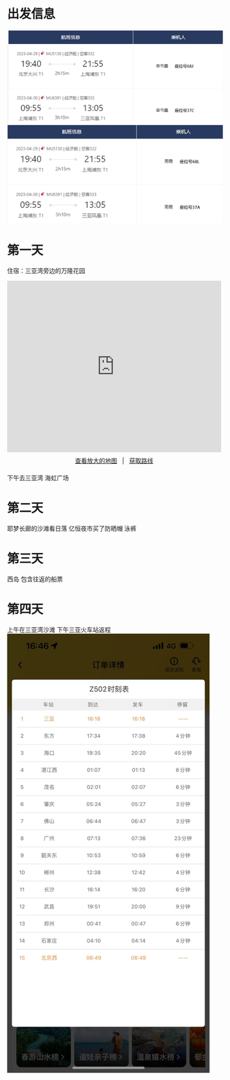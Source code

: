 # 出发信息
![1682651458452](image/index/1682651458452.png) <br>
![1682651538473](image/index/1682651538473.png)

# 第一天
住宿：三亚湾旁边的万隆花园
<div>
     <iframe width="500" height="400" frameborder="0" src="https://cn.bing.com/maps/embed?h=400&w=500&cp=m1gmr2t3k14z&lvl=15&typ=d&sty=r&src=SHELL&FORM=MBEDV8" scrolling="no">
     </iframe>
     <div style="white-space: nowrap; text-align: center; width: 500px; padding: 6px 0;">
        <a id="largeMapLink" target="_blank" href="https://cn.bing.com/maps?cp=m1gmr2t3k14z&amp;sty=r&amp;lvl=15&amp;FORM=MBEDLD">查看放大的地图</a> &nbsp; | &nbsp;
        <a id="dirMapLink" target="_blank" href="https://cn.bing.com/maps/directions?cp=m1gmr2t3k14z&amp;sty=r&amp;lvl=15&amp;rtp=~pos.m1gmr2_t3k14z____&amp;FORM=MBEDLD">获取路线</a>
    </div>
</div>

下午去三亚湾 海虹广场

# 第二天
耶梦长廊的沙滩看日落
亿恒夜市买了防晒帽 泳裤

# 第三天
西岛 包含往返的船票

# 第四天
上午在三亚湾沙滩
下午三亚火车站返程
![1683273636348](image/index/1683273636348.png)

